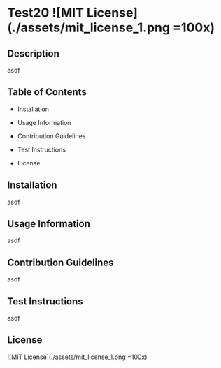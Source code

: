 # Test20 ![MIT License](./assets/mit_license_1.png =100x)

## Description

asdf

## Table of Contents

- Installation
- Usage Information
- Contribution Guidelines
- Test Instructions

- License

## Installation

asdf

## Usage Information

asdf

## Contribution Guidelines

asdf

## Test Instructions

asdf

## License

![MIT License](./assets/mit_license_1.png =100x)
